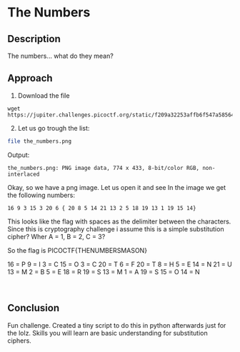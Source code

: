# The Numbers

## Description 

The numbers... what do they mean?

## Approach

1. Download the file
```
wget https://jupiter.challenges.picoctf.org/static/f209a32253affb6f547a585649ba4fda/the_numbers.png
```

2. Let us go trough the list:

```bash
file the_numbers.png
```
Output:
```
the_numbers.png: PNG image data, 774 x 433, 8-bit/color RGB, non-interlaced
```

Okay, so we have a png image. Let us open it and see
In the image we get the following numbers:

```
16 9 3 15 3 20 6 { 20 8 5 14 21 13 2 5 18 19 13 1 19 15 14}
```

This looks like the flag with spaces as the delimiter between the characters. Since this is cryptography challenge i assume this is a simple substitution cipher? Wher A = 1, B = 2, C = 3? 

So the flag is PICOCTF{THENUMBERSMASON}

16 	= P
9	= I
3	= C
15	= O
3	= C
20	= T
6	= F
20	= T
8	= H
5	= E
14	= N
21	= U
13	= M
2	= B
5	= E
18	= R
19	= S
13	= M
1	= A
19	= S
15	= O
14	= N

<br />

## Conclusion
Fun challenge. Created a tiny script to do this in python afterwards just for the lolz.
Skills you will learn are basic understanding for substitution ciphers.
